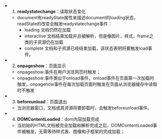 - 1. **readystatechange**：读取状态变化
    - document有readyState属性来描述document的loading状态，readState的改变会触发readystatechange事件：
        - loading
            文档仍然在加载
        - interactive
            文档结束加载并且被解析，但是像图片，样式，frame之类的子资源仍在加载
        - complete
            文档和子资源已经结束加载，该状态表明将要触发load事件。

- 2. **onpageshow**：页面显示
    - onpageshow:事件在用户浏览网页时触发；
    - onpageshow:事件类似于onload事件，onload事件在页面第一次加载时触发，onpagehow事件在每次加载页面时触发在页面从浏览器缓存中读取时不触发

- 3. **beforeunload**：页面退出
    - 当浏览器窗口，文档或其资源将要卸载时，会触发beforeunload事件。

- 4. **DOMContentLoaded**：dom内容加载完成
    - 当初始的HTML文档被完全加载和解析完成之后，DOMContentLoaded事件被触发，无需等待样式表、图像和子框架的完成加载；